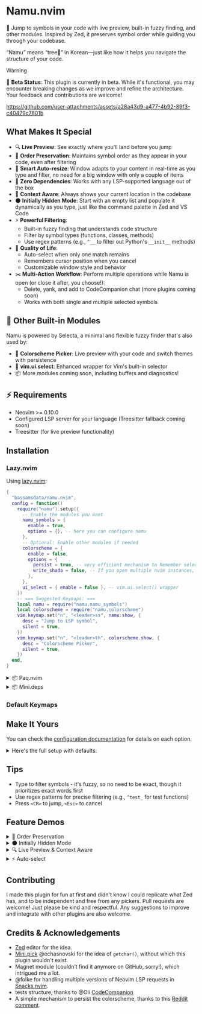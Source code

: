 # Namu.nvim

🌿 Jump to symbols in your code with live preview, built-in fuzzy finding, and other modules.
Inspired by Zed, it preserves symbol order while guiding you through your codebase.

“Namu” means “tree🌳” in Korean—just like how it helps you navigate the structure of your code.

> [!WARNING]
> 🚧 **Beta Status**: This plugin is currently in beta. While it's functional, you may encounter breaking changes as we improve and refine the architecture. Your feedback and contributions are welcome!

https://github.com/user-attachments/assets/a28a43d9-a477-4b92-89f3-c40479c7801b





## What Makes It Special

- 🔍 **Live Preview**: See exactly where you'll land before you jump
- 🌳 **Order Preservation**: Maintains symbol order as they appear in your code, even after filtering
- 📐 **Smart Auto-resize**: Window adapts to your content in real-time as you type and filter, no need for a big window with only a couple of items
- 🚀 **Zero Dependencies**: Works with any LSP-supported language out of the box
- 🎯 **Context Aware**: Always shows your current location in the codebase
- 🌑 **Initially Hidden Mode**: Start with an empty list and populate it dynamically as you type, just like the command palette in Zed and VS Code
- ⚡ **Powerful Filtering**:
  - Built-in fuzzy finding that understands code structure
  - Filter by symbol types (functions, classes, methods)
  - Use regex patterns (e.g., `^__` to filter out Python's `__init__` methods)
- 🎨 **Quality of Life**:
  - Auto-select when only one match remains
  - Remembers cursor position when you cancel
  - Customizable window style and behavior
- ✂️  **Multi-Action Workflow**: Perform multiple operations while Namu is open (or close it after, you choose!):
  - Delete, yank, and add to CodeCompanion chat (more plugins coming soon)
  - Works with both single and multiple selected symbols

## 🧩 Other Built-in Modules

Namu is powered by Selecta, a minimal and flexible fuzzy finder that's also used by:
- 🎨 **Colorscheme Picker**: Live preview with your code and switch themes with persistence
- 🔄 **vim.ui.select**: Enhanced wrapper for Vim's built-in selector
- 📦 More modules coming soon, including buffers and diagnostics!

## ⚡ Requirements
- Neovim >= 0.10.0
- Configured LSP server for your language (Treesitter fallback coming soon)
- Treesitter (for live preview functionality)

## Installation

### Lazy.nvim

Using [lazy.nvim](https://github.com/folke/lazy.nvim):
```lua
{
  "bassamsdata/namu.nvim",
  config = function()
    require("namu").setup({
      -- Enable the modules you want
      namu_symbols = {
        enable = true,
        options = {}, -- here you can configure namu
      },
      -- Optional: Enable other modules if needed
      colorscheme = {
        enable = false,
        options = {
          persist = true, -- very efficient mechanism to Remember selected colorscheme
          write_shada = false, -- If you open multiple nvim instances, then probably you need to enable this
        },
      },
      ui_select = { enable = false }, -- vim.ui.select() wrapper
    })
    -- === Suggested Keymaps: ===
    local namu = require("namu.namu_symbols")
    local colorscheme = require("namu.colorscheme")
    vim.keymap.set("n", "<leader>ss", namu.show, {
      desc = "Jump to LSP symbol",
      silent = true,
    })
    vim.keymap.set("n", "<leader>th", colorscheme.show, {
      desc = "Colorscheme Picker",
      silent = true,
    })
  end,
}
```

<details>
  <summary>📦 Paq.nvim</summary>

  ```lua
  require "paq" {
    "bassamsdata/namu.nvim"
  }
  ```

</details>

<details>
  <summary>📦 Mini.deps</summary>

  ```lua
  require("mini.deps").add("bassamsdata/namu.nvim")
  ```

</details>

### Default Keymaps



## Make It Yours

You can check the [configuration documentation](https://github.com/bassamsdata/namu.nvim/tree/main/docs/Namu_config.md) for details on each option.
<details>
  <summary>Here's the full setup with defaults:</summary>

```lua
M.config = {
  AllowKinds = {
    default = {
      "Function",
      "Method",
      "Class",
      "Module",
      "Property",
      "Variable",
      -- "Constant",
      -- "Enum",
      -- "Interface",
      -- "Field",
      -- "Struct",
    },
    go = {
      "Function",
      "Method",
      "Struct", -- For struct definitions
      "Field", -- For struct fields
      "Interface",
      "Constant",
      -- "Variable",
      "Property",
      -- "TypeParameter", -- For type parameters if using generics
    },
    lua = { "Function", "Method", "Table", "Module" },
    python = { "Function", "Class", "Method" },
    -- Filetype specific
    yaml = { "Object", "Array" },
    json = { "Module" },
    toml = { "Object" },
    markdown = { "String" },
  },
  BlockList = {
    default = {},
    -- Filetype-specific
    lua = {
      "^vim%.", -- anonymous functions passed to nvim api
      "%.%.%. :", -- vim.iter functions
      ":gsub", -- lua string.gsub
      "^callback$", -- nvim autocmds
      "^filter$",
      "^map$", -- nvim keymaps
    },
    -- another example:
    -- python = { "^__" }, -- ignore __init__ functions
  },
  display = {
    mode = "text", -- "icon" or "raw"
    padding = 2,
  },
  kindText = {
    Function = "function",
    Method = "method",
    Class = "class",
    Module = "module",
    Constructor = "constructor",
    Interface = "interface",
    Property = "property",
    Field = "field",
    Enum = "enum",
    Constant = "constant",
    Variable = "variable",
  },
  kindIcons = {
    File = "󰈙",
    Module = "󰏗",
    Namespace = "󰌗",
    Package = "󰏖",
    Class = "󰌗",
    Method = "󰆧",
    Property = "󰜢",
    Field = "󰜢",
    Constructor = "󰆧",
    Enum = "󰒻",
    Interface = "󰕘",
    Function = "󰊕",
    Variable = "󰀫",
    Constant = "󰏿",
    String = "󰀬",
    Number = "󰎠",
    Boolean = "󰨙",
    Array = "󰅪",
    Object = "󰅩",
    Key = "󰌋",
    Null = "󰟢",
    EnumMember = "󰒻",
    Struct = "󰌗",
    Event = "󰉁",
    Operator = "󰆕",
    TypeParameter = "󰊄",
  },
  preview = {
    highlight_on_move = true, -- Whether to highlight symbols as you move through them
    -- TODO: still needs implmenting, keep it always now
    highlight_mode = "always", -- "always" | "select" (only highlight when selecting)
  },
  icon = "󱠦", -- 󱠦 -  -  -- 󰚟
  highlight = "NamuPreview",
  highlights = {
    parent = "NamuParent",
    nested = "NamuNested",
    style = "NamuStyle",
  },
  kinds = {
    prefix_kind_colors = true,
    enable_highlights = true,
    highlights = {
      PrefixSymbol = "NamuPrefixSymbol",
      Function = "NamuSymbolFunction",
      Method = "NamuSymbolMethod",
      Class = "NamuSymbolClass",
      Interface = "NamuSymbolInterface",
      Variable = "NamuSymbolVariable",
      Constant = "NamuSymbolConstant",
      Property = "NamuSymbolProperty",
      Field = "NamuSymbolField",
      Enum = "NamuSymbolEnum",
      Module = "NamuSymbolModule",
    },
  },
  window = {
    auto_size = true,
    min_width = 30,
    padding = 4,
    border = "rounded",
    show_footer = true,
    footer_pos = "right",
  },
  debug = false, -- Debug flag for both namu and selecta
  focus_current_symbol = true, -- Add this option to control the feature
  auto_select = false,
  row_position = "top10", -- options: "center"|"top10",
  initially_hidden = false,
  multiselect = {
    enabled = true,
    indicator = "●", -- or "✓"
    keymaps = {
      toggle = "<Tab>",
      untoggle = "<S-Tab>",
      select_all = "<C-a>",
      clear_all = "<C-l>",
    },
    max_items = nil, -- No limit by default
  },
  actions = {
    close_on_yank = false, -- Whether to close picker after yanking
    close_on_delete = true, -- Whether to close picker after deleting
  },
  keymaps = {
    {
      key = "<C-y>",
      handler = function(items_or_item, state)
        local success = M.yank_symbol_text(items_or_item, state)
        -- Only close if yanking was successful and config says to close
        if success and M.config.actions.close_on_yank then
          M.clear_preview_highlight()
          return false -- This should close the picker
        end
      end,
      desc = "Yank symbol text",
    },
    {
      key = "<C-d>",
      handler = function(items_or_item, state)
        local deleted = M.delete_symbol_text(items_or_item, state)
        -- Only close if deletion was successful and config says to close
        if deleted and M.config.actions.close_on_delete then
          M.clear_preview_highlight()
          return false
        end
      end,
      desc = "Delete symbol text",
    },
    {
      key = "<C-v>",
      handler = function(item, state)
        if not state.original_buf then
          vim.notify("No original buffer available", vim.log.levels.ERROR)
          return
        end

        local new_win = selecta.open_in_split(state, item, "vertical")
        if new_win then
          local symbol = item.value
          if symbol and symbol.lnum and symbol.col then
            -- Set cursor to symbol position
            pcall(vim.api.nvim_win_set_cursor, new_win, { symbol.lnum, symbol.col - 1 })
            vim.cmd("normal! zz")
          end
          M.clear_preview_highlight()
          return false
        end
      end,
      desc = "Open in vertical split",
    },
    {
      key = "<C-o>",
      handler = function(items_or_item)
        if type(items_or_item) == "table" and items_or_item[1] then
          M.add_symbol_to_codecompanion(items_or_item, state.original_buf)
        else
          -- Single item case
          M.add_symbol_to_codecompanion({ items_or_item }, state.original_buf)
        end
      end,
      desc = "Add symbol to CodeCompanion",
    },
    {
      key = "<C-t>",
      handler = function(items_or_item)
        if type(items_or_item) == "table" and items_or_item[1] then
          M.add_symbol_to_avante(items_or_item, state.original_buf)
        else
          -- Single item case
          M.add_symbol_to_avante({ items_or_item }, state.original_buf)
        end
      end,
      desc = "Add symbol to Avante",
    },
  },
}
```

</details>


## Tips

- Type to filter symbols - it's fuzzy, so no need to be exact, though it prioritizes exact words first
- Use regex patterns for precise filtering (e.g., `^test_` for test functions)
- Press `<CR>` to jump, `<Esc>` to cancel

## Feature Demos

<details>
  <summary>🌳 Order Preservation</summary>
Maintains symbol order as they appear in your code, even after filtering


https://github.com/user-attachments/assets/2f84f1b0-3fb7-4d69-81ea-8ec70acb5b80


</details>

<details>
  <summary>🌑 Initially Hidden Mode</summary>
Start with an empty list and populate it dynamically as you type, just like the command palette in Zed and VS Code


https://github.com/user-attachments/assets/e279b785-5fcf-4c2c-8cb5-b0467d850dd0


</details>

<details>
  <summary>🔍 Live Preview & Context Aware</summary>
focus on the current location in the codebase when open so you know where you are in the code

https://github.com/user-attachments/assets/292a94f3-264a-4ffa-9203-407bd101e35c


</details>

<details>
  <summary>⚡ Auto-select</summary>
if only one match remains, automatically select it. In the video I didn't press enter, yet the jump was done automatically.

https://github.com/user-attachments/assets/a8768aae-e190-4707-989a-0ee909380a5d


</details>

## Contributing

I made this plugin for fun at first and didn't know I could replicate what Zed has, and to be independent and free from any pickers.
Pull requests are welcome! Just please be kind and respectful.
Any suggestions to improve and integrate with other plugins are also welcome.

## Credits & Acknowledgements

- [Zed](https://zed.dev) editor for the idea.
- [Mini.pick](https://github.com/echasnovski/mini.nvim) @echasnovski for the idea of `getchar()`, without which this plugin wouldn't exist.
- Magnet module (couldn’t find it anymore on GitHub, sorry!), which intrigued me a lot.
- @folke for handling multiple versions of Neovim LSP requests in [Snacks.nvim](https://github.com/folke/snacks.nvim).
- tests structure, thanks to @Oli [CodeCompanion](https://github.com/olimorris/codecompanion.nvim)
- A simple mechanism to persist the colorscheme, thanks to this [Reddit comment](https://www.reddit.com/r/neovim/comments/1edwhk8/comment/lfb1m2f/?utm_source=share&utm_medium=web3x&utm_name=web3xcss&utm_term=1&utm_content=share_button).
